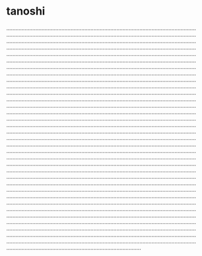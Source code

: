 # tanoshi
................................................................................................................................................................................................................................................................................................................................................................................................................................................................................................................................................................................................................................................................................................................................................................................................................................................................................................................................................................................................................................................................................................................................................................................................................................................................................................................................................................................................................................................................................................................................................................................................................................................................................................................................................................................................................................................................................................................................................................................................................................................................................................................................................................................................................................................................................................................................................................................................................................................................................................................................................................................................................................................................................................................................................................................................................................................................................................................................................................................................................................................................................................................................................................................................................................................................................................................................................................................................................................................................................................................................................................................................................................................................................................................................................................................................................................................................................................................................................................................................................................................................................................................................................................................................................................................................................................................................................................................................................................................................................